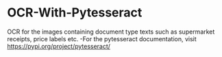 # OCR-With-Pytesseract
OCR for the images containing document type texts such as supermarket receipts, price labels etc.
-For the pytesseract documentation, visit https://pypi.org/project/pytesseract/
